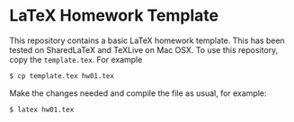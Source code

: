 # LaTeX Homework Template

This repository contains a basic LaTeX homework template.
This has been tested on SharedLaTeX and TeXLive on Mac OSX.
To use this repository, copy the `template.tex`.  For example

```bash
$ cp template.tex hw01.tex
```

Make the changes needed and compile the file as usual, for
example:

```bash
$ latex hw01.tex
```
